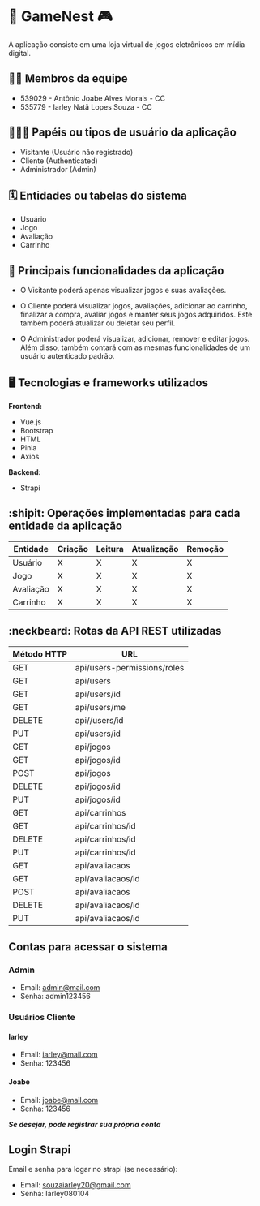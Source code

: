 # :checkered_flag: GameNest :video_game:

A aplicação consiste em uma loja virtual de jogos eletrônicos em mídia digital. 

## :technologist: Membros da equipe

- 539029 - Antônio Joabe Alves Morais - CC
- 535779 - Iarley Natã Lopes Souza - CC

## :people_holding_hands: Papéis ou tipos de usuário da aplicação

- Visitante (Usuário não registrado)
- Cliente (Authenticated)
- Administrador (Admin)

## :spiral_calendar: Entidades ou tabelas do sistema

- Usuário
- Jogo
- Avaliação
- Carrinho

## :triangular_flag_on_post:	 Principais funcionalidades da aplicação

- O Visitante poderá apenas visualizar jogos e suas avaliações.

- O Cliente poderá visualizar jogos, avaliações, adicionar ao carrinho, finalizar a compra, avaliar jogos e manter seus jogos adquiridos. Este também poderá atualizar ou deletar seu perfil.

- O Administrador poderá visualizar, adicionar, remover e editar jogos. Além disso, também contará com as mesmas funcionalidades de um usuário autenticado padrão.

## :desktop_computer: Tecnologias e frameworks utilizados

**Frontend:**

- Vue.js
- Bootstrap
- HTML
- Pinia
- Axios

**Backend:**

- Strapi

## :shipit: Operações implementadas para cada entidade da aplicação

| Entidade| Criação | Leitura | Atualização | Remoção |
| --- | --- | --- | --- | --- |
| Usuário | X | X | X | X |
| Jogo | X | X | X | X |
| Avaliação | X | X | X | X |
| Carrinho | X | X | X | X |

## :neckbeard: Rotas da API REST utilizadas

| Método HTTP | URL |
| --- | --- |
| GET | api/users-permissions/roles |
| GET | api/users |
| GET | api/users/id |
| GET | api/users/me |
| DELETE | api//users/id |
| PUT |  api/users/id |
| GET | api/jogos |
| GET | api/jogos/id |
| POST | api/jogos |
| DELETE | api/jogos/id |
| PUT | api/jogos/id |
| GET | api/carrinhos |
| GET | api/carrinhos/id |
| DELETE | api/carrinhos/id |
| PUT | api/carrinhos/id |
| GET | api/avaliacaos |
| GET | api/avaliacaos/id |
| POST | api/avaliacaos |
| DELETE | api/avaliacaos/id |
| PUT | api/avaliacaos/id |

## Contas para acessar o sistema

### Admin
- Email: admin@mail.com
- Senha: admin123456

### Usuários Cliente

#### Iarley

- Email: iarley@mail.com
- Senha: 123456

#### Joabe

- Email: joabe@mail.com
- Senha: 123456

***Se desejar, pode registrar sua própria conta***

## Login Strapi

Email e senha para logar no strapi (se necessário):

- Email: souzaiarley20@gmail.com
- Senha: Iarley080104
